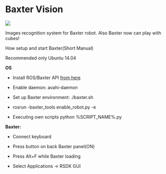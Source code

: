 # Baxter Vision

![](http://iot.do/wp-content/uploads/sites/2/2015/12/77847.jpeg)

Images recognition system for Baxter robot. 
Also Baxter now can play with cubes!

How setup and start Baxter(Short Manual)

Recommended only Ubuntu 14.04

**OS**

* Install ROS/Baxter API [from here](http://sdk.rethinkrobotics.com/wiki/Baxter_Setup)

* Enable daemon: avahi-daemon

* Set up Baxter environment: ./baxter.sh

* rosrun -baxter_tools enable_robot.py -e

* Executing own scripts python %SCRIPT_NAME%.py

**Baxter:**

* Connect keyboard

* Press button on back Baxter panel(ON)

* Press Alt+F while Baxter loading

* Select Applications -> RSDK GUI
